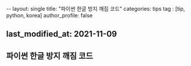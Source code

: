 --
layout: single
title: "파이썬 한글 방지 깨짐 코드"
categories: tips
tag : [tip, python, korea]
author_profile: false

last_modified_at: 2021-11-09
---

## 파이썬 한글 방지 깨짐 코드

<script src="https://gist.github.com/ingu627/1230765f577b19ca84d58472275a8e22.js"></script>